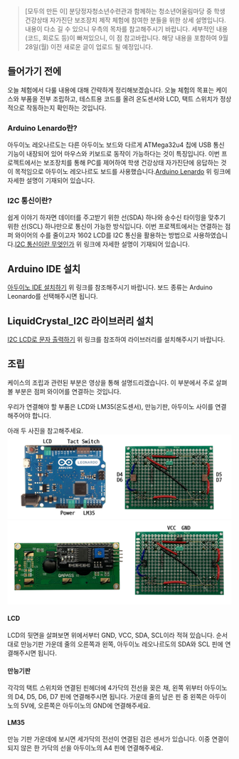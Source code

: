 > [모두의 만든 이] 분당정자청소년수련관과 함께하는 청소년어울림마당 중 학생 건강상태 자가진단 보조장치 제작 체험에 참여한 분들을 위한 상세 설명입니다. 내용이 다소 길 수 있으니 우측의 목차를 참고해주시기 바랍니다. 세부적인 내용(코드, 회로도 등)이 빠져있으니, 이 점 참고바랍니다. 해당 내용을 포함하여 9월 28일(월) 이전 새로운 글이 업로드 될 예정입니다.

<!-- more -->

들어가기 전에
-------------

오늘 체험에서 다룰 내용에 대해 간략하게 정리해보겠습니다. 오늘 체험의 목표는 케이스와 부품을 전부 조립하고, 테스트용 코드를 올려 온도센서와 LCD, 택트 스위치가 정상적으로 작동하는지 확인하는 것입니다.

### Arduino Lenardo란?

아두이노 레오나르도는 다른 아두이노 보드와 다르게 ATMega32u4 칩에 USB 통신 기능이 내장되어 있어 마우스와 키보드로 동작이 가능하다는 것이 특징입니다. 이번 프로젝트에서는 보조장치를 통해 PC를 제어하여 학생 건강상태 자가진단에 응답하는 것이 목적임으로 아두이노 레오나르도 보드를 사용했습니다.[Arduino Lenardo](https://www.arduino.cc/en/Main/Arduino_BoardLeonardo) 위 링크에 자세한 설명이 기재되어 있습니다.

### I2C 통신이란?

쉽게 이야기 하자면 데이터를 주고받기 위한 선(SDA) 하나와 송수신 타이밍을 맞추기 위한 선(SCL) 하나만으로 통신이 가능한 방식입니다. 이번 프로젝트에서는 연결하는 점퍼 와이어의 수를 줄이고자 1602 LCD를 I2C 통신을 활용하는 방법으로 사용하였습니다.[I2C 통신이란 무엇인가](https://blog.naver.com/yuyyulee/220323559541) 위 링크에 자세한 설명이 기재되어 있습니다.

Arduino IDE 설치
----------------

[아두이노 IDE 설치하기](https://blog.naver.com/eduino/220915294940) 위 링크를 참조해주시기 바랍니다. 보드 종류는 Arduino Leonardo를 선택해주시면 됩니다.

LiquidCrystal_I2C 라이브러리 설치
---------------------------------

[I2C LCD로 문자 출력하기](https://kocoafab.cc/tutorial/view/727) 위 링크를 참조하여 라이브러리를 설치해주시기 바랍니다.

조립
----

케이스의 조립과 관련된 부분은 영상을 통해 설명드리겠습니다. 이 부분에서 주로 살펴볼 부분은 점퍼 와이어를 연결하는 것입니다.

우리가 연결해야 할 부품은 LCD와 LM35(온도센서), 만능기판, 아두이노 사이를 연결해주어야 합니다.

아래 두 사진을 참고해주세요. ![1](https://github.com/ModooMaker/ModooMaker.github.io/blob/master/_posts/arduino/1.png?raw=true) ![2](https://github.com/ModooMaker/ModooMaker.github.io/blob/master/_posts/arduino/2.png?raw=true)

#### LCD

LCD의 뒷면을 살펴보면 위에서부터 GND, VCC, SDA, SCL이라 적혀 있습니다. 순서대로 만능기판 가운데 줄의 오른쪽과 왼쪽, 아두이노 레오나르도의 SDA와 SCL 핀에 연결해주시면 됩니다.

#### 만능기판

각각의 택트 스위치와 연결된 핀헤더에 4가닥의 전선을 꽂은 채, 왼쪽 위부터 아두이노의 D4, D5, D6, D7 핀에 연결해주시면 됩니다. 가운데 줄의 남은 핀 중 왼쪽은 아두이노의 5V에, 오른쪽은 아두이노의 GND에 연결해주세요.

#### LM35

만능 기판 가운데에 보시면 세가닥의 전선이 연결된 검은 센서가 있습니다. 이중 연결이 되지 않은 한 가닥의 선을 아두이노의 A4 핀에 연결해주세요.
